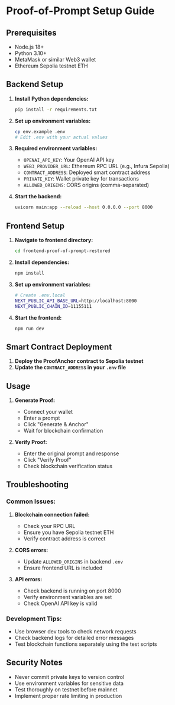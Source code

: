 # Proof-of-Prompt Setup Guide

## Prerequisites

- Node.js 18+ 
- Python 3.10+
- MetaMask or similar Web3 wallet
- Ethereum Sepolia testnet ETH

## Backend Setup

1. **Install Python dependencies:**
   ```bash
   pip install -r requirements.txt
   ```

2. **Set up environment variables:**
   ```bash
   cp env.example .env
   # Edit .env with your actual values
   ```

3. **Required environment variables:**
   - `OPENAI_API_KEY`: Your OpenAI API key
   - `WEB3_PROVIDER_URL`: Ethereum RPC URL (e.g., Infura Sepolia)
   - `CONTRACT_ADDRESS`: Deployed smart contract address
   - `PRIVATE_KEY`: Wallet private key for transactions
   - `ALLOWED_ORIGINS`: CORS origins (comma-separated)

4. **Start the backend:**
   ```bash
   uvicorn main:app --reload --host 0.0.0.0 --port 8000
   ```

## Frontend Setup

1. **Navigate to frontend directory:**
   ```bash
   cd frontend-proof-of-prompt-restored
   ```

2. **Install dependencies:**
   ```bash
   npm install
   ```

3. **Set up environment variables:**
   ```bash
   # Create .env.local
   NEXT_PUBLIC_API_BASE_URL=http://localhost:8000
   NEXT_PUBLIC_CHAIN_ID=11155111
   ```

4. **Start the frontend:**
   ```bash
   npm run dev
   ```

## Smart Contract Deployment

1. **Deploy the ProofAnchor contract to Sepolia testnet**
2. **Update the `CONTRACT_ADDRESS` in your `.env` file**

## Usage

1. **Generate Proof:**
   - Connect your wallet
   - Enter a prompt
   - Click "Generate & Anchor"
   - Wait for blockchain confirmation

2. **Verify Proof:**
   - Enter the original prompt and response
   - Click "Verify Proof"
   - Check blockchain verification status

## Troubleshooting

### Common Issues:

1. **Blockchain connection failed:**
   - Check your RPC URL
   - Ensure you have Sepolia testnet ETH
   - Verify contract address is correct

2. **CORS errors:**
   - Update `ALLOWED_ORIGINS` in backend `.env`
   - Ensure frontend URL is included

3. **API errors:**
   - Check backend is running on port 8000
   - Verify environment variables are set
   - Check OpenAI API key is valid

### Development Tips:

- Use browser dev tools to check network requests
- Check backend logs for detailed error messages
- Test blockchain functions separately using the test scripts

## Security Notes

- Never commit private keys to version control
- Use environment variables for sensitive data
- Test thoroughly on testnet before mainnet
- Implement proper rate limiting in production
